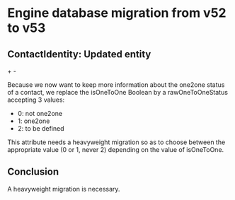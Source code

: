 #  Engine database migration from v52 to v53

## ContactIdentity: Updated entity

+<attribute name="rawOneToOneStatus" optional="YES" attributeType="Integer 16" usesScalarValueType="YES"/>
-<attribute name="isOneToOne" attributeType="Boolean" defaultValueString="NO" usesScalarValueType="YES"/>

Because we now want to keep more information about the one2one status of a contact, we replace the isOneToOne Boolean by a rawOneToOneStatus accepting 3 values:
- 0: not one2one
- 1: one2one
- 2: to be defined

This attribute needs a heavyweight migration so as to choose between the appropriate value (0 or 1, never 2) depending on the value of isOneToOne.

## Conclusion

A heavyweight migration is necessary.
